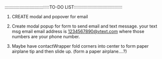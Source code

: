 ::::::::::::::::::::::::::::::::::::TO-DO LIST:::::::::::::::::::::::::::::::::::::::

1.  CREATE modal and popover for email

2.  Create modal popup for form to send email and text message. your text msg email
	email address is 1234567890@vtext.com where those numbers are your phone number.

3.	Maybe have contactWrapper fold corners into center to form paper airplane tip
	and then slide up. (form a paper airplane....?)